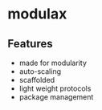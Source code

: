# modulax


## Features
+ made for modularity
+ auto-scaling
+ scaffolded
+ light weight protocols
+ package management




